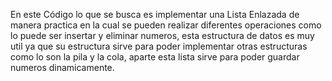 En este Código lo que se busca es implementar una Lista Enlazada de manera practica en la cual se pueden realizar diferentes operaciones como lo puede ser insertar y eliminar numeros,
esta estructura de datos es muy util ya que su estructura sirve para poder implementar otras estructuras como lo son la pila y la cola, aparte esta lista sirve para poder guardar numeros
dinamicamente.

